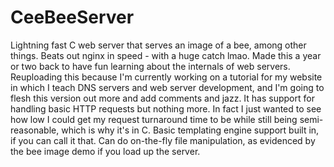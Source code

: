 # CeeBeeServer
Lightning fast C web server that serves an image of a bee, among other things. Beats out nginx in speed - with a huge catch lmao. Made this a year or two back to have fun learning about the internals of web servers. Reuploading this because I'm currently working on a tutorial for my website in which I teach DNS servers and web server development, and I'm going to flesh this version out more and add comments and jazz. It has support for handling basic HTTP requests but nothing more. In fact I just wanted to see how low I could get my request turnaround time to be while still being semi-reasonable, which is why it's in C. Basic templating engine support built in, if you can call it that. Can do on-the-fly file manipulation, as evidenced by the bee image demo if you load up the server.
